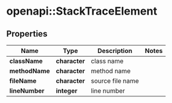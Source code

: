# openapi::StackTraceElement


## Properties
Name | Type | Description | Notes
------------ | ------------- | ------------- | -------------
**className** | **character** | class name | 
**methodName** | **character** | method name | 
**fileName** | **character** | source file name | 
**lineNumber** | **integer** | line number | 


